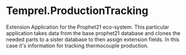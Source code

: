 # Temprel.ProductionTracking
Extension Application for the Prophet21 eco-system. This particular application takes data from the base prophet21 database and clones
the needed parts to a sister database to then assign extension fields. In this case it's information for tracking thermocouple production.
